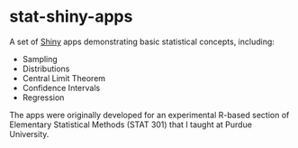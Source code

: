 # stat-shiny-apps

A set of [Shiny](https://www.rstudio.com/products/shiny/) apps demonstrating basic statistical concepts, including:

* Sampling
* Distributions
* Central Limit Theorem
* Confidence Intervals
* Regression

The apps were originally developed for an experimental R-based section of Elementary Statistical Methods (STAT 301) that I taught at Purdue University.
